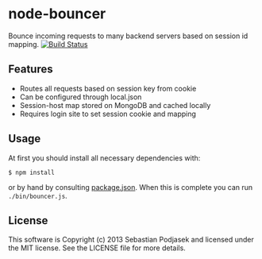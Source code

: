 node-bouncer
============

Bounce incoming requests to many backend servers based on session id mapping.
[![Build Status](https://secure.travis-ci.org/InWayOpenSource/node-bouncer.png)](http://travis-ci.org/InWayOpenSource/node-bouncer)

Features
--------
* Routes all requests based on session key from cookie
* Can be configured through local.json
* Session-host map stored on MongoDB and cached locally
* Requires login site to set session cookie and mapping

Usage
---------------

At first you should install all necessary dependencies with:

```CLI
$ npm install
```

or by hand by consulting [package.json](package.json). 
When this is complete you can run ```./bin/bouncer.js```.

License
-------

This software is Copyright (c) 2013 Sebastian Podjasek
and licensed under the MIT license. See the LICENSE file for 
more details.
